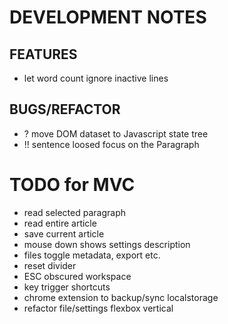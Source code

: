# DEVELOPMENT NOTES

## FEATURES

-   let word count ignore inactive lines

## BUGS/REFACTOR

-   ? move DOM dataset to Javascript state tree
-   !! sentence loosed focus on the Paragraph

# TODO for MVC

-   read selected paragraph
-   read entire article
-   save current article
-   mouse down shows settings description
-   files toggle metadata, export etc.
-   reset divider
-   ESC obscured workspace
-   key trigger shortcuts
-   chrome extension to backup/sync localstorage
-   refactor file/settings flexbox vertical
